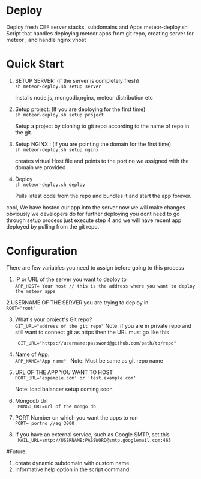 # Deploy
Deploy fresh CEF server stacks, subdomains and Apps
meteor-deploy.sh
Script that handles deploying meteor apps from git repo, creating server for meteor , and handle nginx vhost


# Quick Start

1. SETUP SERVER: (if the server is completely fresh) <br>
    ```sh meteor-deploy.sh setup server ```

    Installs node.js, mongodb,nginx, meteor distribution etc
2. Setup  project: (If you are deploying for the first time)<br>
   ```sh meteor-deploy.sh setup project ```

   Setup a project by cloning to git repo according to the name of repo in the git.

3. Setup NGINX : (if you are pointing the domain for the first time)<br>
   ``` sh meteor-deploy.sh setup nginx ```

   creates virtual Host file and points to the port no we assigned with the domain we provided

4. Deploy <br>
    ``` sh meteor-deploy.sh deploy ```

   Pulls latest code from the repo and bundles it and start the app forever.

 cool, We have hosted our app into the server now we will make changes obviously we developers do for further deploying you dont
 need to go through setup process just execute step 4 and we will have recent app deployed by pulling from the git repo.


# Configuration
 There are few variables you need to assign before going to this process
 1. IP or URL of the server you want to deploy to <br>
   ``` APP_HOST= Your host // this is the address where you want to deploy the meteor apps ```

 2.USERNAME OF THE SERVER you are trying to deploy in <br>
   ``` ROOT="root" ```

 3. What's your project's Git repo? <br>
    ``` GIT_URL="address of the git repo" ```
   Note: if you are in private repo and still want to connect git as https then the URL must go like this

    ```  GIT_URL="https://username:password@github.com/path/to/repo"  ```

 4. Name of App: <br>
   ``` APP_NAME="App name"  ```
    Note: Must be same as git repo name



 5. URL OF THE APP YOU WANT TO HOST <br>
    ``` ROOT_URL='expample.com' or 'test.example.com' ```

    Note: load balancer setup coming soon

 6. Mongodb Url <br>
   ```  MONGO_URL=url of the mongo db ```

 7. PORT Number on which you want the apps to run <br>
     ``` PORT= portno //eg 3000 ```

 8. If you have an external service, such as Google SMTP, set this <br>
    ```  MAIL_URL=smtp://USERNAME:PASSWORD@smtp.googlemail.com:465 ```

 #Future:
  1. create dynamic subdomain with custom name. <br>
  2. Informative help option in the script command